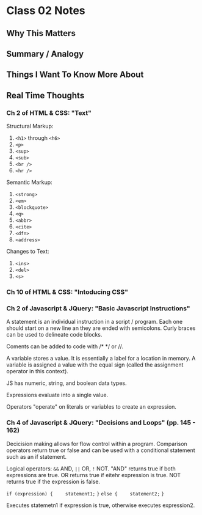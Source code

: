 # Class 02 Notes

## Why This Matters

## Summary / Analogy

## Things I Want To Know More About

## Real Time Thoughts

### Ch 2 of HTML & CSS: "Text"

Structural Markup:
1. `<h1>` through `<h6>`
2. `<p>`
3. `<sup>`
4. `<sub>`
5. `<br />`
6. `<hr />`

Semantic Markup:
1. `<strong>`
2. `<em>`
3. `<blockquote>`
4. `<q>`
5. `<abbr>`
6. `<cite>`
7. `<dfn>`
8. `<address>`

Changes to Text:
1. `<ins>`
2. `<del>`
3. `<s>` 

### Ch 10 of HTML & CSS: "Intoducing CSS"



### Ch 2 of Javascript & JQuery: "Basic Javascript Instructions"

A statement is an individual instruction in a script / program. Each one should start on a new line an they are ended with semicolons. Curly braces can be used to delineate code blocks.

Coments can be added to code with /* */ or //.

A variable stores a value. It is essentially a label for a location in memory. A variable is assigned a value with the equal sign (called the assignment operator in this context).

JS has numeric, string, and boolean data types.

Expressions evaluate into a single value.

Operators "operate" on literals or variables to create an expression.

### Ch 4 of Javascript & JQuery: "Decisions and Loops" (pp. 145 - 162)

Decicision making allows for flow control within a program. Comparison operators return true or false and can be used with a conditional statement such as an if statement.

Logical operators: `&&` AND, `||` OR, `!` NOT. "AND" returns true if both expressions are true. OR returns true if eitehr expression is true. NOT returns true if the expression is false.

`if (expression) {`
`    statement1;`
`}`
`else {`
`    statement2;`
`}`

Executes statemetn1 if expression is true, otherwise executes expression2.
